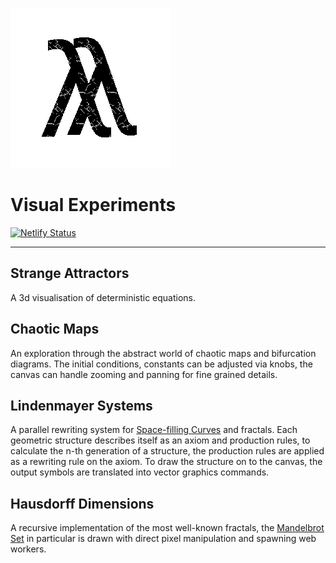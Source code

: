![lambda](/src/images/expr.png?raw=true 'expersonal')

# Visual Experiments

[![Netlify Status](https://api.netlify.com/api/v1/badges/a6f7430e-1c83-4650-9809-66c53bfb2b01/deploy-status)](https://app.netlify.com/sites/pensive-perlman-4b9984/deploys)

---

## Strange Attractors

A 3d visualisation of deterministic equations.

## Chaotic Maps

An exploration through the abstract world of chaotic maps and bifurcation diagrams. The initial conditions, constants can be adjusted via knobs, the canvas can handle zooming and panning for fine grained details.

## Lindenmayer Systems

A parallel rewriting system for [Space-filling Curves](https://en.wikipedia.org/wiki/Space-filling_curve) and fractals.
Each geometric structure describes itself as an axiom and production rules,
to calculate the n-th generation of a structure, the production rules are applied
as a rewriting rule on the axiom.
To draw the structure on to the canvas, the output symbols are translated into vector graphics commands.

## Hausdorff Dimensions

A recursive implementation of the most well-known fractals, the [Mandelbrot Set](https://en.wikipedia.org/wiki/Mandelbrot_set) in particular is drawn
with direct pixel manipulation and spawning web workers.
